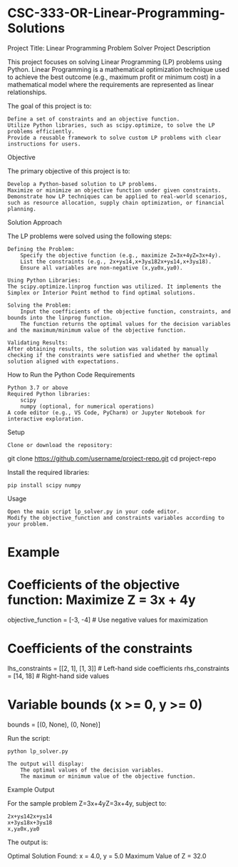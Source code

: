 # CSC-333-OR-Linear-Programming-Solutions
Project Title: Linear Programming Problem Solver
Project Description

This project focuses on solving Linear Programming (LP) problems using Python. Linear Programming is a mathematical optimization technique used to achieve the best outcome (e.g., maximum profit or minimum cost) in a mathematical model where the requirements are represented as linear relationships.

The goal of this project is to:

    Define a set of constraints and an objective function.
    Utilize Python libraries, such as scipy.optimize, to solve the LP problems efficiently.
    Provide a reusable framework to solve custom LP problems with clear instructions for users.

Objective

The primary objective of this project is to:

    Develop a Python-based solution to LP problems.
    Maximize or minimize an objective function under given constraints.
    Demonstrate how LP techniques can be applied to real-world scenarios, such as resource allocation, supply chain optimization, or financial planning.

Solution Approach

The LP problems were solved using the following steps:

    Defining the Problem:
        Specify the objective function (e.g., maximize Z=3x+4yZ=3x+4y).
        List the constraints (e.g., 2x+y≤14,x+3y≤182x+y≤14,x+3y≤18).
        Ensure all variables are non-negative (x,y≥0x,y≥0).

    Using Python Libraries:
    The scipy.optimize.linprog function was utilized. It implements the Simplex or Interior Point method to find optimal solutions.

    Solving the Problem:
        Input the coefficients of the objective function, constraints, and bounds into the linprog function.
        The function returns the optimal values for the decision variables and the maximum/minimum value of the objective function.

    Validating Results:
    After obtaining results, the solution was validated by manually checking if the constraints were satisfied and whether the optimal solution aligned with expectations.

How to Run the Python Code
Requirements

    Python 3.7 or above
    Required Python libraries:
        scipy
        numpy (optional, for numerical operations)
    A code editor (e.g., VS Code, PyCharm) or Jupyter Notebook for interactive exploration.

Setup

    Clone or download the repository:

git clone https://github.com/username/project-repo.git
cd project-repo

Install the required libraries:

    pip install scipy numpy

Usage

    Open the main script lp_solver.py in your code editor.
    Modify the objective_function and constraints variables according to your problem.

# Example
# Coefficients of the objective function: Maximize Z = 3x + 4y
objective_function = [-3, -4]  # Use negative values for maximization

# Coefficients of the constraints
lhs_constraints = [[2, 1], [1, 3]]  # Left-hand side coefficients
rhs_constraints = [14, 18]          # Right-hand side values

# Variable bounds (x >= 0, y >= 0)
bounds = [(0, None), (0, None)]

Run the script:

    python lp_solver.py

    The output will display:
        The optimal values of the decision variables.
        The maximum or minimum value of the objective function.

Example Output

For the sample problem Z=3x+4yZ=3x+4y, subject to:

    2x+y≤142x+y≤14
    x+3y≤18x+3y≤18
    x,y≥0x,y≥0

The output is:

Optimal Solution Found:
x = 4.0, y = 5.0
Maximum Value of Z = 32.0
